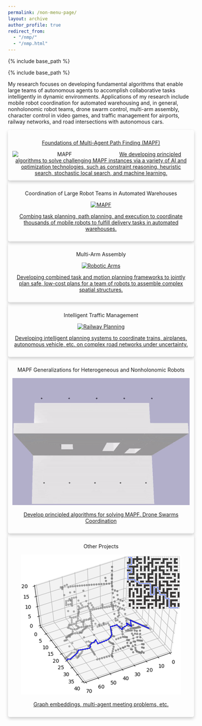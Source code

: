 ```yaml
---
permalink: /non-menu-page/
layout: archive
author_profile: true
redirect_from: 
  - "/nmp/"
  - "/nmp.html"
---
```

<!--title: "Page not in menu"
excerpt: "This is a page not in the main menu"-->
{% include base_path %}
<!--{% include toc %}-->

{% include base_path %}

My research focuses on developing fundamental algorithms that enable large teams of autonomous agents
to accomplish collaborative tasks intelligently in dynamic environments.
Applications of my research include
mobile robot coordination for automated warehousing and, in general, nonholonomic robot teams,
drone swarm control,
multi-arm assembly,
character control in video games,
and traffic management for airports, railway networks, and road intersections with autonomous cars.

<link rel="stylesheet" href="../assets/css/imagehovertext.css">

<style>
/* Float four columns side by side */
.column {
  float: left;
  width: 33%;
  padding: 0 10px;
}

/* Remove extra left and right margins, due to padding in columns */
.row {margin: 0 -5px;}

/* Clear floats after the columns */
.row:after {
  content: "";
  display: table;
  clear: both;
}

.card {
  /* Add shadows to create the "card" effect */
  box-shadow: 0 4px 8px 0 rgba(0,0,0,0.2);
  transition: 0.3s;
  padding: 0.75rem;
  flex-direction: column;
  max-width: 100%;
  border-radius: 5px;
  text-align: center;
}

/* On mouse-over, add a deeper shadow */
.card:hover {
  box-shadow: 0 12px 16px 0 rgba(0,0,0,0.2);
}

/* Add some padding inside the card container 
.card .container {
  padding: 2px 16px;
  flex-direction: column;
  flex: 1;
  display: flex;
  text-align: left;
}*/

.is-flex-wrap {
  flex-wrap: wrap;
  /*flex-grow: 0;*/
  /*justify-content: space-around;*/
  /*justify-content: flex-start;*/
}
</style>
<!--
<div class="row">
  <div class="column">
    <div class="card">
      <a href="https://jiaoyangli.me/research/mapf/">
        <b>Foundations of Multi-Agent Path Finding (MAPF)</b>
      </a>
      <img src="https://jiaoyangli.me/images/mapf-demo.gif" alt="MAPF" width="200pt">
      <div class="container">
        We develop principled algorithms to solve challenging MAPF instances 
        via a variety of AI and optimization technologies, such as
        constraint reasoning, heuristic search, stochastic local search, and machine learning.
      </div>
    </div>
  </div>
  <div class="column">
    <div class="card">
      <img src="https://jiaoyangli.me/images/warehouse-5x.gif" alt="MAPF" width="200pt">
      <div class="container">
        <a href="https://jiaoyangli.me/research/mapf/">
        <b>Coordination of Large Robot Teams in Automated Warehouses</b>
        </a>
        We develop principled algorithms to solve challenging MAPF instances 
        via a variety of AI and optimization technologies, such as
        constraint reasoning, heuristic search, stochastic local search, and machine learning.
      </div>
    </div>
  </div>
  <div class="column">
    <div class="card">
      <img src="https://jiaoyangli.me/images/bar.gif" alt="MAPF" width="200pt">
      <div class="container">
        <a href="https://jiaoyangli.me/research/mapf/">
        <b>Foundations of Multi-Agent Path Finding (MAPF)</b>
        </a>
        We develop principled algorithms to solve challenging MAPF instances 
        via a variety of AI and optimization technologies, such as
        constraint reasoning, heuristic search, stochastic local search, and machine learning.
      </div>
    </div>
  </div>
</div>
-->


<div class="flex-container is-flex-wrap">
        <!-- MAPF -->
                <div class="flex-child card">
<a href="https://jiaoyangli.me/research/mapf/">
                    <p class="image__title"> Foundations of Multi-Agent Path Finding (MAPF) </p>
                    <img src="../images/mapf-demo.gif" alt="MAPF" style="float:left;width:200pt;" />
                    We developing principled algorithms to solve challenging MAPF instances 
                    via a variety of AI and optimization technologies, such as
                    constraint reasoning, heuristic search, stochastic local search, and machine learning.
</a>
                </div>
        <!-- warehouse -->
            <div class="flex-child card">
                <p class="image__title"> Coordination of Large Robot Teams in Automated Warehouses </p>
                <div class="image">
                    <a href="https://jiaoyangli.me/research/warehouse/">
                        <img class="image__img" src="https://jiaoyangli.me/images/warehouse-5x.gif" alt="MAPF">
                        <div class="image__overlay image__overlay--blur">
                            <p class="image__description">
                                Combing task planning, path planning, and execution
                                to coordinate thousands of mobile robots
                                to fulfill delivery tasks in automated warehouses.
                            </p>
                        </div>
                    </a>
                </div>
            </div>
        <!-- robotic arms -->
            <div class="flex-child card">
                <p class="image__title"> Multi-Arm Assembly </p>
                <div class="image">
                    <a href="https://jiaoyangli.me/research/arm/">
                        <img class="image__img" src="../images/bar.gif" alt="Robotic Arms">
                        <div class="image__overlay image__overlay--blur">
                            <p class="image__description">
                                Developing combined task and motion planning frameworks
                                to jointly plan safe, low-cost plans
                                for a team of robots to assemble complex spatial structures.
                            </p>
                        </div>
                    </a>
                </div>
            </div>
        <!-- traffic -->
            <div class="flex-child card">
                <p class="image__title"> Intelligent Traffic Management </p>
                <div class="image">
                    <a href="https://jiaoyangli.me/research/traffic/">
                        <img class="image__img" src="../images/flatland.gif" alt="Railway Planning">
                        <div class="image__overlay image__overlay--blur">
                            <p class="image__description">
                                Developing intelligent planning systems to coordinate
                                trains, airplanes, autonomous vehicle, etc. on complex road networks under uncertainty.
                            </p>
                        </div>
                    </a>
                </div>
            </div>
        <!-- drones -->
            <div class="flex-child card">
                <p class="image__title"> MAPF Generalizations for Heterogeneous and Nonholonomic Robots </p>
                <div class="image">
                    <a href="https://jiaoyangli.me/research/drones/">
                        <img class="image__img" src="../images/drone_side.gif" alt="Drones">
                        <!--<img class="image__img" src="../images/drone_top.gif" alt="Robotic Arms">-->
                        <div class="image__overlay image__overlay--blur">
                            <p class="image__description">
                                Develop principled algorithms for solving MAPF.
                                Drone Swarms Coordination
                            </p>
                        </div>
                    </a>
                </div>
            </div>
        <!-- others -->
            <div class="flex-child card">
                <p class="image__title"> Other Projects </p>
                <div class="image">
                    <a href="https://jiaoyangli.me/research/others/">
                        <img class="image__img" src="../images/3d-fastmap.png" alt="FastMap">
                        <div class="image__overlay image__overlay--blur">
                            <p class="image__description"> Graph embeddings, multi-agent meeting problems, etc. </p>
                        </div>
                    </a>
                </div>
            </div>
</div>

